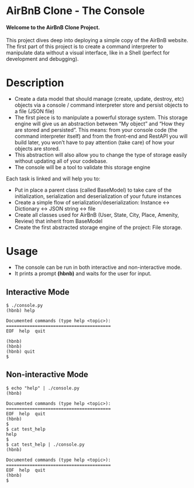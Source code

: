# AirBnB Clone - The Console
#### Welcome to the AirBnB Clone Project. 
This project dives deep into deploying a simple copy of the AirBnB website. The first part of this project is to create a command interpreter to manipulate data without a visual interface, like in a Shell (perfect for development and debugging). 

# Description
- Create a data model that should manage (create, update, destroy, etc) objects via a console / command interpreter
store and persist objects to a file (JSON file)
- The first piece is to manipulate a powerful storage system. This storage engine will give us an abstraction between “My object” and “How they are stored and persisted”. This means: from your console code (the command interpreter itself) and from the front-end and RestAPI you will build later, you won’t have to pay attention (take care) of how your objects are stored.
- This abstraction will also allow you to change the type of storage easily without updating all of your codebase.
- The console will be a tool to validate this storage engine

Each task is linked and will help you to:

- Put in place a parent class (called BaseModel) to take care of the initialization, serialization and deserialization of your future instances
- Create a simple flow of serialization/deserialization: Instance <-> Dictionary <-> JSON string <-> file
- Create all classes used for AirBnB (User, State, City, Place, Amenity, Review) that inherit from BaseModel
- Create the first abstracted storage engine of the project: File storage.

# Usage
- The console can be run in both interactive and non-interactive mode.
- It prints a prompt **(hbnb)** and waits for the user for input.

## Interactive Mode
```
$ ./console.py
(hbnb) help

Documented commands (type help <topic>):
========================================
EOF  help  quit

(hbnb)
(hbnb)
(hbnb) quit
$
```

## Non-interactive Mode
```
$ echo "help" | ./console.py
(hbnb)

Documented commands (type help <topic>):
========================================
EOF  help  quit
(hbnb)
$
$ cat test_help
help
$
$ cat test_help | ./console.py
(hbnb)

Documented commands (type help <topic>):
========================================
EOF  help  quit
(hbnb)
$
```
